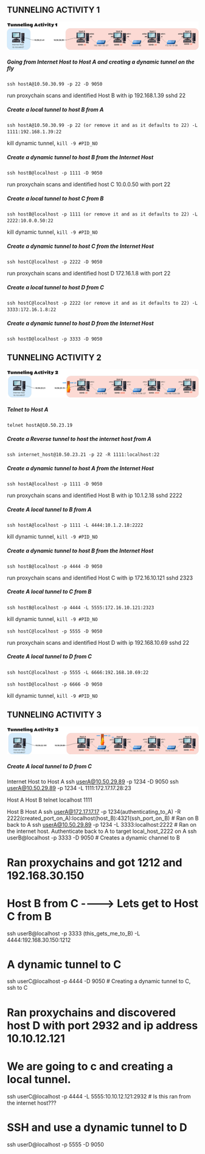 ## TUNNELING ACTIVITY 1 ##

![Alt Text](tunnel1.png)

##### Going from Internet Host to Host A and creating a dynamic tunnel on the fly #####

`ssh hostA@10.50.30.99 -p 22 -D 9050`

run proxychain scans and identified Host B with ip 192.168.1.39 sshd 22

##### Create a local tunnel to host B from A #####

`ssh hostA@10.50.30.99 -p 22 (or remove it and as it defaults to 22) -L 1111:192.168.1.39:22`

kill dynamic tunnel, `kill -9 #PID_NO`

##### Create a dynamic tunnel to host B from the Internet Host #####

`ssh hostB@localhost -p 1111 -D 9050`

run proxychain scans and identified host C 10.0.0.50 with port 22

##### Create a local tunnel to host C from B #####

`ssh hostB@localhost -p 1111 (or remove it and as it defaults to 22) -L 2222:10.0.0.50:22`

kill dynamic tunnel, `kill -9 #PID_NO`

##### Create a dynamic tunnel to host C from the Internet Host #####

`ssh hostC@localhost -p 2222 -D 9050`

run proxychain scans and identified host D 172.16.1.8 with port 22

##### Create a local tunnel to host D from C #####

`ssh hostC@localhost -p 2222 (or remove it and as it defaults to 22) -L 3333:172.16.1.8:22`

##### Create a dynamic tunnel to host D from the Internet Host #####

`ssh hostD@localhost -p 3333 -D 9050`

## TUNNELING ACTIVITY 2 ##

![Alt Text](tunnel2.png)

##### Telnet to Host A #####

`telnet hostA@10.50.23.19`

##### Create a Reverse tunnel to host the internet host from A #####

`ssh internet_host@10.50.23.21 -p 22 -R 1111:localhost:22`

##### Create a dynamic tunnel to host A from the Internet Host #####

`ssh hostA@localhost -p 1111 -D 9050`

run proxychain scans and identified Host B with ip 10.1.2.18 sshd 2222

##### Create A local tunnel to B from A #####

`ssh hostA@localhost -p 1111 -L 4444:10.1.2.18:2222`

kill dynamic tunnel, `kill -9 #PID_NO`

##### Create a dynamic tunnel to host B from the Internet Host #####

`ssh hostB@localhost -p 4444 -D 9050`

run proxychain scans and identified Host C with ip 172.16.10.121 sshd 2323

##### Create A local tunnel to C from B #####

`ssh hostB@localhost -p 4444 -L 5555:172.16.10.121:2323`

kill dynamic tunnel, `kill -9 #PID_NO`

`ssh hostC@localhost -p 5555 -D 9050`

run proxychain scans and identified Host D with ip 192.168.10.69 sshd 22

##### Create A local tunnel to D from C #####

`ssh hostC@localhost -p 5555 -L 6666:192.168.10.69:22`

`ssh hostD@localhost -p 6666 -D 9050`

kill dynamic tunnel, `kill -9 #PID_NO`

## TUNNELING ACTIVITY 3 ##

![Alt Text](tunnel3.png)

##### Create A local tunnel to D from C #####

Internet Host to Host A
ssh userA@10.50.29.89 -p 1234 -D 9050
ssh userA@10.50.29.89 -p 1234 -L 1111:172.17.17.28:23 

Host A Host B
telnet localhost 1111

Host B Host A
ssh userA@172.17.17.17 -p 1234(authenticating_to_A) -R 2222(created_port_on_A):localhost(host_B):4321(ssh_port_on_B) # Ran on B back to A
ssh userA@10.50.29.89 -p 1234 -L 3333:localhost:2222 # Ran on the internet host. Authenticate back to A to target local_host_2222 on A
ssh userB@localhost -p 3333 -D 9050 # Creates a dynamic channel to B 
# Ran proxychains and got 1212 and 192.168.30.150


# Host B from C ---->  Lets get to Host C from B 
ssh userB@localhost -p 3333 (this_gets_me_to_B) -L 4444:192.168.30.150:1212
#  A dynamic tunnel to C 
ssh userC@localhost -p 4444 -D 9050 # Creating a dynamic tunnel to C, ssh to C 
# Ran proxychains and discovered host D with port 2932 and ip address 10.10.12.121

# We are going to c and creating a local tunnel. 
ssh userC@localhost -p 4444 -L 5555:10.10.12.121:2932 # Is this ran from the internet host???

# SSH and use a dynamic tunnel to D 
 ssh userD@localhost -p 5555 -D 9050